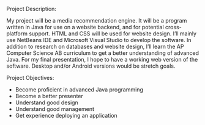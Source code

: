 Project Description:

My project will be a media recommendation engine. It will be a program written in Java for use on a website backend, and for potential cross-platform support. HTML and CSS will be used for website design. I’ll mainly use NetBeans IDE and Microsoft Visual Studio to develop the software. In addition to research on databases and website design, I’ll learn the AP Computer Science AB curriculum to get a better understanding of advanced Java. For my final presentation,  I hope to have a working web version of the software. Desktop and/or Android versions would be stretch goals.

Project Objectives:
* Become proficient in advanced Java programming
* Become a better presenter
* Understand good design
* Understand good management
* Get experience deploying an application
